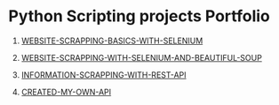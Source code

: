 # Python Scripting projects Portfolio

1. [WEBSITE-SCRAPPING-BASICS-WITH-SELENIUM](https://github.com/Isaac-Ayanda/Python-Scripting-portfolio/blob/main/01.Website-scrapping-with-selenium/readme.md)

2. [WEBSITE-SCRAPPING-WITH-SELENIUM-AND-BEAUTIFUL-SOUP](https://github.com/Isaac-Ayanda/Python-Scripting-portfolio/blob/main/02.Website-Login-Automation/readme.md)

3. [INFORMATION-SCRAPPING-WITH-REST-API](https://github.com/Isaac-Ayanda/Python-Scripting-portfolio/blob/main/03.Scrapping-with-rest-API/readme.md)

4. [CREATED-MY-OWN-API](https://github.com/Isaac-Ayanda/Python-Scripting-portfolio/blob/main/04.Created-My-Own-API/readme.md)
